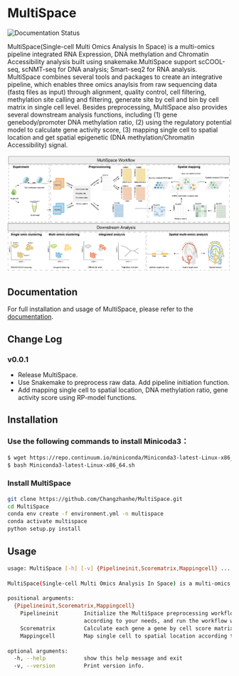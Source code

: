 # MultiSpace

![Documentation Status](https://readthedocs.org/projects/multispace/badge/?version=latest)


MultiSpace(Single-cell Multi Omics Analysis In Space) is a multi-omics pipeline integrated RNA Expression, DNA methylation and Chromatin Accessibility analysis built using snakemake.MultiSpace support scCOOL-seq, scNMT-seq for DNA analysis; Smart-seq2 for RNA analysis. MultiSpace combines several tools and packages to create an integrative pipeline, which enables three omics anaylsis from raw sequencing data (fastq files as input) through alignment, quality control, cell filtering, methylation site calling and filtering, generate site by cell and bin by cell matrix in single cell level. Besides preprocessing, MultiSpace also provides several downstream analysis functions, including (1) gene genebody/promoter DNA methylation ratio, (2) using the regulatory potential model to calculate gene activity score, (3) mapping single cell to spatial location and get spatial epigenetic (DNA methylation/Chromatin Accessibility) signal.

![avatar](docs/_static/img/workflow.png)

## Documentation
For full installation and usage of MultiSpace, please refer to the [documentation](https://multispace.readthedocs.io/en/latest/).


## Change Log
### v0.0.1
* Release MultiSpace.
* Use Snakemake to preprocess raw data. Add pipeline initiation function.
* Add mapping single cell to spatial location, DNA methylation ratio, gene activity score using RP-model functions.

## Installation
### Use the following commands to install Minicoda3：
``` bash
$ wget https://repo.continuum.io/miniconda/Miniconda3-latest-Linux-x86_64.sh
$ bash Miniconda3-latest-Linux-x86_64.sh
```
### Install MultiSpace
```bash
git clone https://github.com/Changzhanhe/MultiSpace.git
cd MultiSpace
conda env create -f environment.yml -n multispace
conda activate multispace
python setup.py install
```

## Usage
```bash
usage: MultiSpace [-h] [-v] {Pipelineinit,Scorematrix,Mappingcell} ...

MultiSpace(Single-cell Multi Omics Analysis In Space) is a multi-omics pipeline integrated RNA Expression, DNA methylation and Chromatin Accessibility analysis built using snakemake.

positional arguments:
  {Pipelineinit,Scorematrix,Mappingcell}
    Pipelineinit        Initialize the MultiSpace preprocessing workflow in a given directory. This will install the snakemake rules and a config file in this directory. You can configure the config file
                        according to your needs, and run the workflow with Snakemake.
    Scorematrix         Calculate each gene a gene by cell score matrix across all cells. WCG: Genebody/Promoter methylation ratio matrix. GCH: Gene activity score matrix.
    Mappingcell         Map single cell to spatial location according to expression similarity and get spatial epigenetic signal.

optional arguments:
  -h, --help            show this help message and exit
  -v, --version         Print version info.
```
